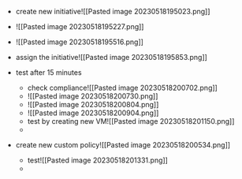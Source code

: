 - create new initiative![[Pasted image 20230518195023.png]]
- ![[Pasted image 20230518195227.png]]
- ![[Pasted image 20230518195516.png]]
- assign the initiative![[Pasted image 20230518195853.png]]
- test after 15 minutes
	- check compliance![[Pasted image 20230518200702.png]]
	- ![[Pasted image 20230518200730.png]]
	- ![[Pasted image 20230518200804.png]]
	- ![[Pasted image 20230518200904.png]]
	- test by creating new VM![[Pasted image 20230518201150.png]]
	- 

- create new custom policy![[Pasted image 20230518200534.png]]
	- test![[Pasted image 20230518201331.png]]
	- 
